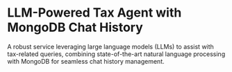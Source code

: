# LLM-Powered Tax Agent with MongoDB Chat History
A robust service leveraging large language models (LLMs) to assist with tax-related queries, combining state-of-the-art natural language processing with MongoDB for seamless chat history management.
